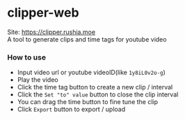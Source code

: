 # clipper-web
Site:  https://clipper.rushia.moe  
A tool to generate clips and time tags for youtube video

### How to use
- Input video url or youtube videoID(like `1y8iL0v2o-g`)
- Play the video
- Click the time tag button to create a new clip / interval
- Click the `Set "to" value` button to close the clip interval
- You can drag the time button to fine tune the clip
- Click `Export` button to export / upload